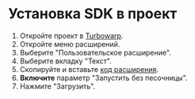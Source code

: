# Установка SDK в проект
1. Откройте проект в [Turbowarp](https://turbowarp.org/editor/).  
2. Откройте меню расширений.  
3. Выберите "Пользовательское расширение".  
4. Выберите вкладку "Текст".
5. Скопируйте и вставьте [код расширения](https://raw.githubusercontent.com/ScratchYG/sdk/refs/heads/main/extension.js).
6. **Включите** параметр "Запустить без песочницы".
7. Нажмите "Загрузить".